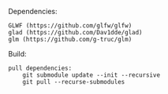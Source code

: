 Dependencies:

    GLWF (https://github.com/glfw/glfw)
    glad (https://github.com/Dav1dde/glad)
    glm (https://github.com/g-truc/glm)

Build:

    pull dependencies:
        git submodule update --init --recursive
        git pull --recurse-submodules
